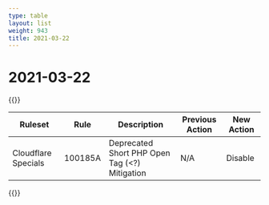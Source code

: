 ```yaml
---
type: table
layout: list
weight: 943
title: 2021-03-22
---
```


# 2021-03-22

{{<table-wrap>}}<table style="width: 100%">

<thead>
  <tr>
    <th>Ruleset</th>
    <th>Rule</th>
    <th>Description</th>
    <th>Previous Action</th>
    <th>New Action</th>
  </tr>
</thead>
<tbody>
  <tr>
    <td>Cloudflare Specials</td>
    <td>100185A</td>
    <td>Deprecated Short PHP Open Tag (&lt;?) Mitigation</td>
    <td>N/A</td>
    <td>Disable</td>
  </tr>
</tbody>

</table>{{</table-wrap>}}
